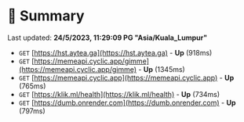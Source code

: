 # 📖 Summary
Last updated: **24/5/2023, 11:29:09 PG "Asia/Kuala_Lumpur"**

- `GET` [https://hst.aytea.ga](https://hst.aytea.ga) - **Up** (918ms)
- `GET` [https://memeapi.cyclic.app/gimme](https://memeapi.cyclic.app/gimme) - **Up** (1345ms)
- `GET` [https://memeapi.cyclic.app](https://memeapi.cyclic.app) - **Up** (765ms)
- `GET` [https://klik.ml/health](https://klik.ml/health) - **Up** (734ms)
- `GET` [https://dumb.onrender.com](https://dumb.onrender.com) - **Up** (797ms)
